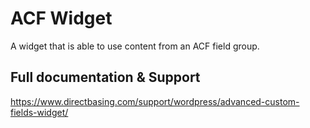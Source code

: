 # ACF Widget

A widget that is able to use content from an ACF field group.

## Full documentation & Support

https://www.directbasing.com/support/wordpress/advanced-custom-fields-widget/